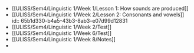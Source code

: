 - [[ULISS/Sem4/Linguistic 1/Week 1/Lesson 1: How sounds are produced]]
- [[ULISS/Sem4/Linguistic 1/Week 2/Lesson 2: Consonants and vowels]]
  id:: 65b1d330-b4a5-43b3-8ab3-e07d99d12831
- [[ULISS/Sem4/Linguistic 1/Week 2/Test]]
- [[ULISS/Sem4/Linguistic 1/Week 6/Test]]
- [[ULISS/Sem4/Linguistic 1/Week 8/Notes]]
-